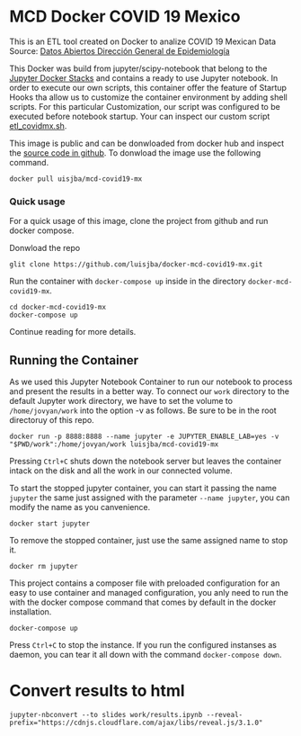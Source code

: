 # MCD Docker COVID 19 Mexico

This is an ETL tool created on Docker to analize COVID 19 Mexican 
Data Source: [Datos Abiertos Dirección General de Epidemiología](https://www.gob.mx/salud/documentos/datos-abiertos-152127)

This Docker was build from jupyter/scipy-notebook
that belong to the [Jupyter Docker Stacks](https://jupyter-docker-stacks.readthedocs.io/en/latest/index.html) and contains a ready to use Jupyter notebook.
In order to execute our own scripts, this container offer the feature of Startup Hooks 
tha allow us to customize the container environment by adding shell scripts. For this particular Customization, our script was configured to be executed before notebook startup.
Your can inspect our custom script [etl_covidmx.sh](scripts/etl_covidmx.sh).

This image is public and can be donwloaded from docker hub and   inspect the [source code in github](https://github.com/luisjba/docker-mcd-covid19-mx). To donwload the image use  the following command.
```
docker pull uisjba/mcd-covid19-mx
```

### Quick usage

For a quick usage of this image, clone the project from github and run docker compose.

Donwload the repo
```
glit clone https://github.com/luisjba/docker-mcd-covid19-mx.git
```

Run the container with  `docker-compose up` inside in the directory `docker-mcd-covid19-mx`.
```
cd docker-mcd-covid19-mx
docker-compose up
```

Continue reading for more details.

## Running the Container

As we used this Jupyter Notebook Container to run our notebook to process and present the results in a better way. To connect our `work` directory to the default Jupyter work directory, we have to set the volume to `/home/jovyan/work` into the option -v as follows.
Be sure to be in the root directoruy of this repo.

```
docker run -p 8888:8888 --name jupyter -e JUPYTER_ENABLE_LAB=yes -v "$PWD/work":/home/jovyan/work luisjba/mcd-covid19-mx
```

Pressing `Ctrl+C` shuts down the notebook server but leaves the container intack on the disk and all the work in our connected volume.

To start the stopped jupyter container, you can start it passing the name `jupyter` the same just assigned with the parameter `--name jupyter`, you can modify the name as you canvenience.
```
docker start jupyter
```

To remove the stopped container, just use the same assigned name to stop it.
```
docker rm jupyter
```

This project contains a composer file with preloaded configuration for an easy to use container and managed configuration, you anly need to run the 
with the docker compose command that comes by default in the docker installation.

```
docker-compose up
```

Press `Ctrl+C` to stop the instance. If you run the configured instanses as daemon, you can tear it all down with the command `docker-compose down`.

# Convert results to html

```
jupyter-nbconvert --to slides work/results.ipynb --reveal-prefix="https://cdnjs.cloudflare.com/ajax/libs/reveal.js/3.1.0" 
```